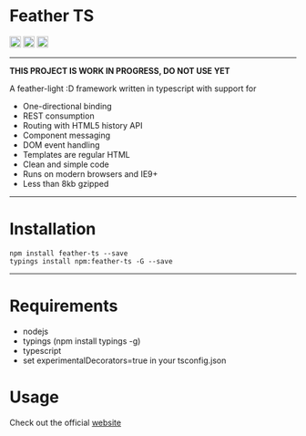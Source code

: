 # Feather TS

<img src="http://cd.feather-ts.com/mendrik/feather/badge/?branch=master" height="20">
<img src="http://dist.feather-ts.com/size.svg" height="20">
<img src="http://www.feather-ts.com/images/licence.svg" height="20">

---
**THIS PROJECT IS WORK IN PROGRESS, DO NOT USE YET**

A feather-light :D framework written in typescript with support for

* One-directional binding
* REST consumption
* Routing with HTML5 history API
* Component messaging
* DOM event handling
* Templates are regular HTML
* Clean and simple code
* Runs on modern browsers and IE9+
* Less than 8kb gzipped

---

# Installation
```
npm install feather-ts --save
typings install npm:feather-ts -G --save
```
---

# Requirements

- nodejs
- typings (npm install typings -g)
- typescript
- set experimentalDecorators=true in your tsconfig.json

# Usage

Check out the official [website](http://www.feather-ts.com)
